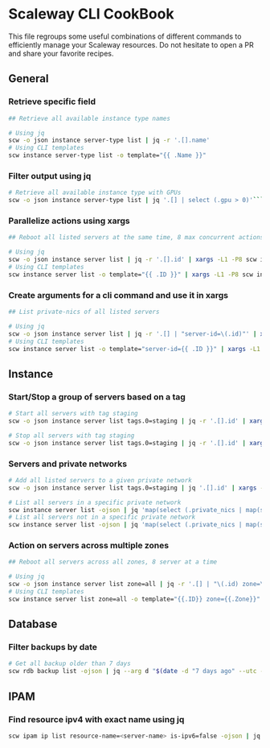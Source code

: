 # Scaleway CLI CookBook

This file regroups some useful combinations of different commands to efficiently manage your Scaleway resources.
Do not hesitate to open a PR and share your favorite recipes.

## General

### Retrieve specific field

```bash
## Retrieve all available instance type names

# Using jq
scw -o json instance server-type list | jq -r '.[].name'
# Using CLI templates
scw instance server-type list -o template="{{ .Name }}"
```

### Filter output using jq

```bash
# Retrieve all available instance type with GPUs
scw -o json instance server-type list | jq '.[] | select (.gpu > 0)'```
```

### Parallelize actions using xargs

```bash
## Reboot all listed servers at the same time, 8 max concurrent actions

# Using jq
scw -o json instance server list | jq -r '.[].id' | xargs -L1 -P8 scw instance server reboot
# Using CLI templates
scw instance server list -o template="{{ .ID }}" | xargs -L1 -P8 scw instance server reboot
```

### Create arguments for a cli command and use it in xargs

```bash
## List private-nics of all listed servers

# Using jq
scw -o json instance server list | jq -r '.[] | "server-id=\(.id)"' | xargs -L1 scw instance private-nic list
# Using CLI templates
scw instance server list -o template="server-id={{ .ID }}" | xargs -L1 scw instance private-nic list
```

## Instance

### Start/Stop a group of servers based on a tag
```bash
# Start all servers with tag staging
scw -o json instance server list tags.0=staging | jq -r '.[].id' | xargs scw instance server start -w

# Stop all servers with tag staging
scw -o json instance server list tags.0=staging | jq -r '.[].id' | xargs scw instance server stop -w
```

### Servers and private networks

```bash
# Add all listed servers to a given private network
scw -o json instance server list tags.0=staging | jq '.[].id' | xargs -t -I{} scw instance private-nic create private-network-id=<pn-id> server-id={}

# List all servers in a specific private network
scw instance server list -ojson | jq 'map(select (.private_nics | map(select (.private_network_id == "<pn-id>")) | length == 1))'
# List all servers not in a specific private network
scw instance server list -ojson | jq 'map(select (.private_nics | map(select (.private_network_id == "<pn-id>")) | length == 0))'
```

### Action on servers across multiple zones

```bash
## Reboot all servers across all zones, 8 server at a time

# Using jq
scw -o json instance server list zone=all | jq -r '.[] | "\(.id) zone=\(.zone)"' | xargs -P8 -L1 scw instance server reboot
# Using CLI templates
scw instance server list zone=all -o template="{{.ID}} zone={{.Zone}}" | xargs -P8 -L1 scw instance server reboot
```

## Database

### Filter backups by date

```bash
# Get all backup older than 7 days
scw rdb backup list -ojson | jq --arg d "$(date -d "7 days ago" --utc --iso-8601=ns)" '.[] | select (.created_at < $d)'
```

## IPAM

### Find resource ipv4 with exact name using jq

```bash
scw ipam ip list resource-name=<server-name> is-ipv6=false -ojson | jq '.[] | select(.resource.name == "<server-name>")'
```
